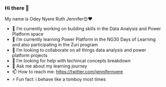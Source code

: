 ### Hi there 👋


My name is Odey Nyere Ruth Jennifer😊❤

- 🔭 I’m currently working on building skills in the Data Analysis and Power Platform space
- 🌱 I’m currently learning Power Platform in the NG30 Days of Learning and also participating in the Zuri program
- 👯 I’m looking to collaborate on all things data analysis and power platform projects
- 🤔 I’m looking for help with techincal concepts breakdown
- 💬 Ask me about my learning journey
- 📫 How to reach me: https://twitter.com/jennifernyere
- ⚡ Fun fact: i behave like a tomboy most times

